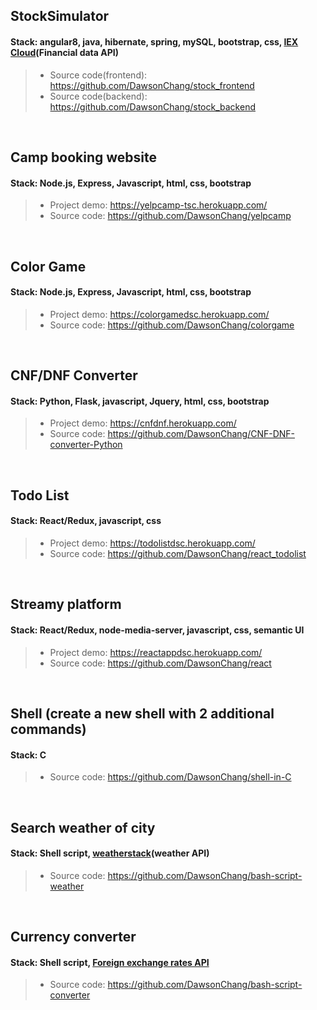 ## StockSimulator
#### Stack: angular8, java, hibernate, spring, mySQL, bootstrap, css, [IEX Cloud](https://iexcloud.io/)(Financial data API)
> - Source code(frontend): https://github.com/DawsonChang/stock_frontend <br />
> - Source code(backend): https://github.com/DawsonChang/stock_backend

<br />

## Camp booking website
#### Stack: Node.js, Express, Javascript, html, css, bootstrap
> - Project demo: https://yelpcamp-tsc.herokuapp.com/ <br />
> - Source code: https://github.com/DawsonChang/yelpcamp

<br />

## Color Game
#### Stack: Node.js, Express, Javascript, html, css, bootstrap
> - Project demo: https://colorgamedsc.herokuapp.com/ <br />
> - Source code: https://github.com/DawsonChang/colorgame

<br />

## CNF/DNF Converter
#### Stack: Python, Flask, javascript, Jquery, html, css, bootstrap
> - Project demo: https://cnfdnf.herokuapp.com/ <br />
> - Source code: https://github.com/DawsonChang/CNF-DNF-converter-Python

<br />

## Todo List
#### Stack: React/Redux, javascript, css
> - Project demo: https://todolistdsc.herokuapp.com/ <br />
> - Source code: https://github.com/DawsonChang/react_todolist

<br />

## Streamy platform
#### Stack: React/Redux, node-media-server, javascript, css, semantic UI
> - Project demo: https://reactappdsc.herokuapp.com/ <br />
> - Source code: https://github.com/DawsonChang/react

<br />

## Shell (create a new shell with 2 additional commands)
#### Stack: C
> - Source code: https://github.com/DawsonChang/shell-in-C

<br />

## Search weather of city
#### Stack: Shell script, [weatherstack](https://weatherstack.com/)(weather API)
> - Source code: https://github.com/DawsonChang/bash-script-weather

<br />

## Currency converter
#### Stack: Shell script, [Foreign exchange rates API](https://exchangeratesapi.io/)
> - Source code: https://github.com/DawsonChang/bash-script-converter
